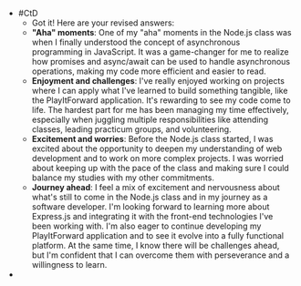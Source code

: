 - #CtD
	- Got it! Here are your revised answers:
	- **"Aha" moments**: One of my "aha" moments in the Node.js class was when I finally understood the concept of asynchronous programming in JavaScript. It was a game-changer for me to realize how promises and async/await can be used to handle asynchronous operations, making my code more efficient and easier to read.
	- **Enjoyment and challenges**: I've really enjoyed working on projects where I can apply what I've learned to build something tangible, like the PlayItForward application. It's rewarding to see my code come to life. The hardest part for me has been managing my time effectively, especially when juggling multiple responsibilities like attending classes, leading practicum groups, and volunteering.
	- **Excitement and worries**: Before the Node.js class started, I was excited about the opportunity to deepen my understanding of web development and to work on more complex projects. I was worried about keeping up with the pace of the class and making sure I could balance my studies with my other commitments.
	- **Journey ahead**: I feel a mix of excitement and nervousness about what's still to come in the Node.js class and in my journey as a software developer. I'm looking forward to learning more about Express.js and integrating it with the front-end technologies I've been working with. I'm also eager to continue developing my PlayItForward application and to see it evolve into a fully functional platform. At the same time, I know there will be challenges ahead, but I'm confident that I can overcome them with perseverance and a willingness to learn.
-